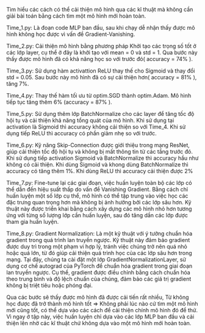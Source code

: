 Tìm hiểu các cách có thể cải thiện mô hình qua các kĩ thuật mà không cần giải bài toán bằng cách tìm một mô hình mới hoàn toàn.

Time_1.py: Là đoạn code MLP ban đầu, sau khi chạy dễ nhận thấy được mô hình không học được vì vấn đề Gradient-Vanishing.

Time_2.py: Cải thiện mô hình bằng phương pháp Khởi tạo các trọng số tốt ở các lớp layer, cụ thể ở đây là khởi tạo với mean = 0 
           và std = 1.
           Qua bước này thấy được mô hình đã có khả năng học so với trước đó( accuracy = 74% ).

Time_3.py: Sử dụng hàm activattion ReLU thay thế cho Sigmoid và thay đổi std = 0.05.
           Sau bước này mô hình đã có sự cải thiện hơn( accuracy = 81% ), tăng 7%.

Time_4.py: Thay thế hàm tối ưu từ optim.SGD thành optim.Adam. 
           Mô hình tiếp tục tăng thêm 6% (accuracy = 87% ).

Time_5.py: Sử dụng thêm lớp BatchNormalize cho các layer để tăng tốc độ hội tụ và cải thiện khả năng tổng quát của mô hình.
           Khi sử dụng tại activation là Sigmoid thì accuracy không cải thiện so với Time_4.
           Khi sử dụng tiếp ReLU thì accuracy có phần giảm nhẹ so với trước.

Time_6.py: Kỹ năng Skip-Connection được giới thiệu trong mạng ResNet, giúp cải thiện tốc độ hội tụ và không bị mất thông tin 
           từ các tầng trước đó.
           Khi sử dụng tiếp activation Sigmoid và BatchNormalize thì accuracy hầu như không có cải thiện.
           Khi dùng Sigmoid và khong dùng BatchNormalize thì accuracy có tăng thêm 1%.
           Khi dùng ReLU thì accuracy cải thiện được 2%

Time_7.py: Fine-tune lại các giai đoạn, việc huấn luyện toàn bộ các lớp có thể dẫn đến hiệu suất thấp do vấn đề Vanishing 
           Gradient. Bằng cách chỉ huấn luyện một số lớp cụ thể, mô hình có thể tập trung vào việc học các đặc trưng quan 
           trọng hơn mà không bị ảnh hưởng bởi các lớp sâu hơn. Kỹ thuật này được triển khai bằng cách xây dựng các mô hình 
           nhỏ hơn tương ứng với từng số lượng lớp cần huấn luyện, sau đó tăng dần các lớp được tham gia huấn luyện.

Time_8.py: Gradient Normalization: Là một kỹ thuật với ý tưởng chuẩn hóa gradient trong quá trình lan truyền ngược. Kỹ thuật 
           này đảm bảo gradient được duy trì trong một phạm vi hợp lý, tránh việc chúng trở nên quá nhỏ hoặc quá lớn, từ đó 
           giúp cải thiện quá trình học của các lớp sâu hơn trong mạng. Tại đây, chúng ta cài đặt một lớp 
           GradientNormalizationLayer, sử dụng cơ chế autograd của PyTorch để chuẩn hóa gradient trong giai đoạn lan truyền 
           ngược. Cụ thể, gradient được điều chỉnh bằng cách chuẩn hóa theo trung bình và độ lệch chuẩn của chúng, đảm bảo 
           các giá trị gradient không bị triệt tiêu hoặc phóng đại.

Qua các bước sẽ thấy được mô hình đã được cải tiến rất nhiều, Từ không học được đã trở thành mô hình tốt => Không phải lúc nào cứ tìm một mô hình mới cũng tốt, có thể dựa vào các cách để cải thiện chính mô hình đó để thử. Vì ngay ở tập này, việc huấn luyện chỉ dựa vào các lớp MLP ban đầu và cải thiện lên nhờ các kĩ thuật chứ không dựa vào một mô hình mới hoàn toàn.
